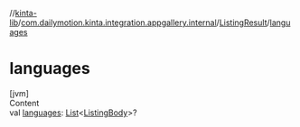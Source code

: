 //[kinta-lib](../../../index.md)/[com.dailymotion.kinta.integration.appgallery.internal](../index.md)/[ListingResult](index.md)/[languages](languages.md)



# languages  
[jvm]  
Content  
val [languages](languages.md): [List](https://kotlinlang.org/api/latest/jvm/stdlib/kotlin.collections/-list/index.html)<[ListingBody](../-listing-body/index.md)>?  



